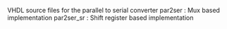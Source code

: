 VHDL source files for the parallel to serial converter
par2ser : Mux based implementation
par2ser_sr : Shift register based implementation
